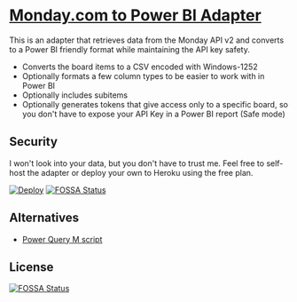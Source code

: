 # [Monday.com to Power BI Adapter](https://monday-powerbi.herokuapp.com/)

This is an adapter that retrieves data from the Monday API v2 and converts to a Power BI friendly format while maintaining the API key safety.

* Converts the board items to a CSV encoded with Windows-1252
* Optionally formats a few column types to be easier to work with in Power BI
* Optionally includes subitems
* Optionally generates tokens that give access only to a specific board, so you don't have to expose your API Key in a Power BI report (Safe mode)

## Security

I won't look into your data, but you don't have to trust me. Feel free to self-host the adapter or deploy your own to Heroku using the free plan.

[![Deploy](https://www.herokucdn.com/deploy/button.svg)](https://heroku.com/deploy?template=https://github.com/Guichaguri/MondayPowerBIAdapter/)
[![FOSSA Status](https://app.fossa.com/api/projects/git%2Bgithub.com%2FGuichaguri%2FMondayPowerBIAdapter.svg?type=shield)](https://app.fossa.com/projects/git%2Bgithub.com%2FGuichaguri%2FMondayPowerBIAdapter?ref=badge_shield)

## Alternatives

* [Power Query M script](https://gist.github.com/Guichaguri/83a6d8ab6ce3a695dc104bb4eff9d73d)


## License
[![FOSSA Status](https://app.fossa.com/api/projects/git%2Bgithub.com%2FGuichaguri%2FMondayPowerBIAdapter.svg?type=large)](https://app.fossa.com/projects/git%2Bgithub.com%2FGuichaguri%2FMondayPowerBIAdapter?ref=badge_large)